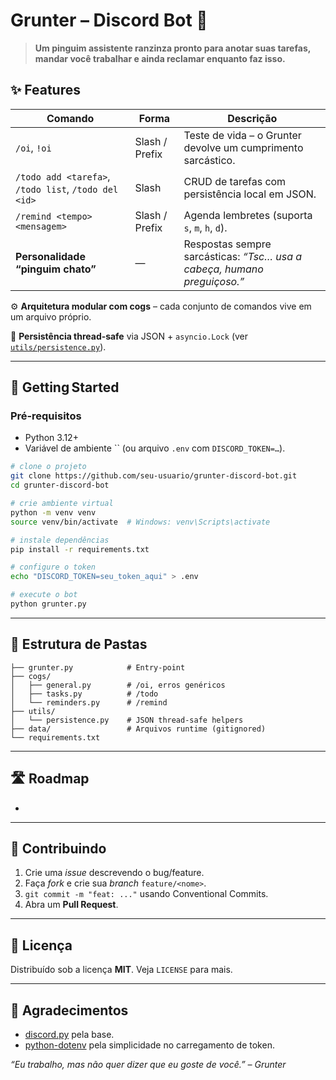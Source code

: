 # Grunter – Discord Bot 🐧

> **Um pinguim assistente ranzinza pronto para anotar suas tarefas, mandar você trabalhar e ainda reclamar enquanto faz isso.**

## ✨ Features

| Comando                                              | Forma          | Descrição                                                               |
| ---------------------------------------------------- | -------------- | ----------------------------------------------------------------------- |
| `/oi`, `!oi`                                         | Slash / Prefix | Teste de vida – o Grunter devolve um cumprimento sarcástico.            |
| `/todo add <tarefa>`, `/todo list`, `/todo del <id>` | Slash          | CRUD de tarefas com persistência local em JSON.                         |
| `/remind <tempo> <mensagem>`                         | Slash / Prefix | Agenda lembretes (suporta `s`, `m`, `h`, `d`).                          |
| **Personalidade “pinguim chato”**                    | —              | Respostas sempre sarcásticas: *“Tsc… usa a cabeça, humano preguiçoso.”* |

⚙️ **Arquitetura modular com cogs** – cada conjunto de comandos vive em um arquivo próprio.

💾 **Persistência thread‑safe** via JSON + `asyncio.Lock` (ver [`utils/persistence.py`](utils/persistence.py)).

---

## 🏁 Getting Started

### Pré‑requisitos

* Python 3.12+
* Variável de ambiente \`\` (ou arquivo `.env` com `DISCORD_TOKEN=…`).

```bash
# clone o projeto
git clone https://github.com/seu‑usuario/grunter-discord-bot.git
cd grunter-discord-bot

# crie ambiente virtual
python -m venv venv
source venv/bin/activate  # Windows: venv\Scripts\activate

# instale dependências
pip install -r requirements.txt

# configure o token
echo "DISCORD_TOKEN=seu_token_aqui" > .env

# execute o bot
python grunter.py
```

---

## 📂 Estrutura de Pastas

```
├── grunter.py            # Entry‑point
├── cogs/
│   ├── general.py        # /oi, erros genéricos
│   ├── tasks.py          # /todo
│   └── reminders.py      # /remind
├── utils/
│   └── persistence.py    # JSON thread‑safe helpers
├── data/                 # Arquivos runtime (gitignored)
└── requirements.txt
```

---

## 🛣️ Roadmap

*

---

## 🤝 Contribuindo

1. Crie uma *issue* descrevendo o bug/feature.
2. Faça *fork* e crie sua *branch* `feature/<nome>`.
3. `git commit -m "feat: ..."` usando Conventional Commits.
4. Abra um **Pull Request**.

---

## 📜 Licença

Distribuído sob a licença **MIT**. Veja `LICENSE` para mais.

---

## 🙏 Agradecimentos

* [discord.py](https://discordpy.readthedocs.io/) pela base.
* [python-dotenv](https://pypi.org/project/python-dotenv/) pela simplicidade no carregamento de token.

*“Eu trabalho, mas não quer dizer que eu goste de você.” – Grunter*
